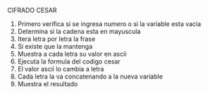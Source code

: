 CIFRADO CESAR

1.	Primero verifica si se ingresa numero o si la variable esta vacia
2.	Determina si la cadena esta en mayuscula
3.	Itera letra por letra la frase
4.	Si existe que la mantenga
5.	Muestra a cada letra su valor en ascii
6.	Ejecuta la formula del codigo cesar
7.	El valor ascii lo cambia a letra
8.	Cada letra la va concatenando a la nueva variable
9.	Muestra el resultado

